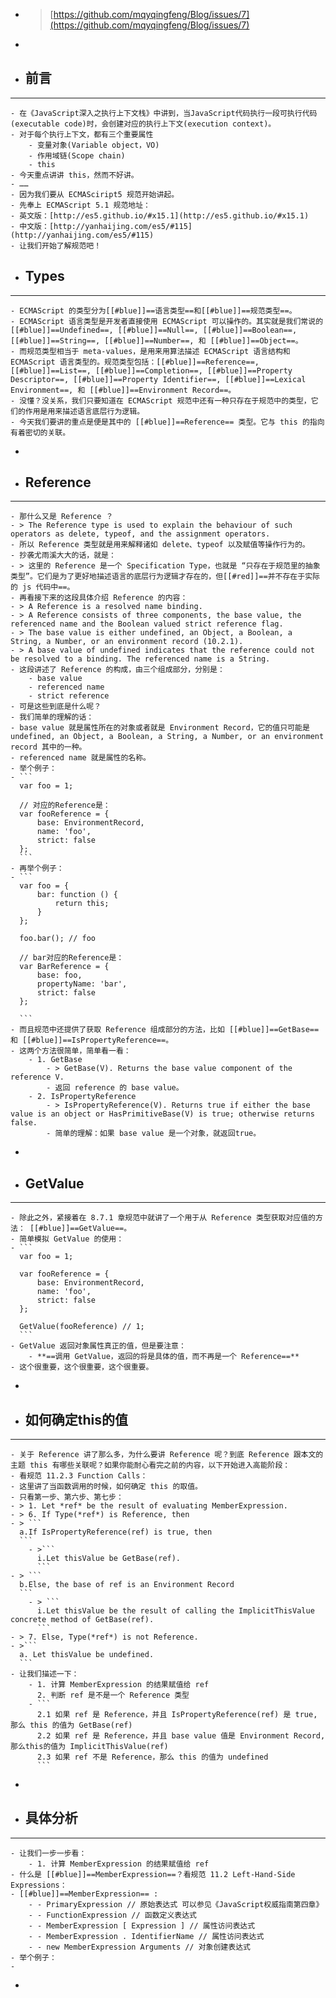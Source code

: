 - > [https://github.com/mqyqingfeng/Blog/issues/7](https://github.com/mqyqingfeng/Blog/issues/7)
-
- ## **前言**
- ---
	- 在《JavaScript深入之执行上下文栈》中讲到，当JavaScript代码执行一段可执行代码(executable code)时，会创建对应的执行上下文(execution context)。
	- 对于每个执行上下文，都有三个重要属性
		- 变量对象(Variable object，VO)
		- 作用域链(Scope chain)
		- this
	- 今天重点讲讲 this，然而不好讲。
	- ……
	- 因为我们要从 ECMASciript5 规范开始讲起。
	- 先奉上 ECMAScript 5.1 规范地址：
	- 英文版：[http://es5.github.io/#x15.1](http://es5.github.io/#x15.1)
	- 中文版：[http://yanhaijing.com/es5/#115](http://yanhaijing.com/es5/#115)
	- 让我们开始了解规范吧！
- ## **Types**
- ---
	- ECMAScript 的类型分为[[#blue]]==语言类型==和[[#blue]]==规范类型==。
	- ECMAScript 语言类型是开发者直接使用 ECMAScript 可以操作的。其实就是我们常说的[[#blue]]==Undefined==, [[#blue]]==Null==, [[#blue]]==Boolean==, [[#blue]]==String==, [[#blue]]==Number==, 和 [[#blue]]==Object==。
	- 而规范类型相当于 meta-values，是用来用算法描述 ECMAScript 语言结构和 ECMAScript 语言类型的。规范类型包括：[[#blue]]==Reference==, [[#blue]]==List==, [[#blue]]==Completion==, [[#blue]]==Property Descriptor==, [[#blue]]==Property Identifier==, [[#blue]]==Lexical Environment==, 和 [[#blue]]==Environment Record==。
	- 没懂？没关系，我们只要知道在 ECMAScript 规范中还有一种只存在于规范中的类型，它们的作用是用来描述语言底层行为逻辑。
	- 今天我们要讲的重点是便是其中的 [[#blue]]==Reference== 类型。它与 this 的指向有着密切的关联。
-
- ## **Reference**
- ---
	- 那什么又是 Reference ？
	- > The Reference type is used to explain the behaviour of such operators as delete, typeof, and the assignment operators.
	- 所以 Reference 类型就是用来解释诸如 delete、typeof 以及赋值等操作行为的。
	- 抄袭尤雨溪大大的话，就是：
	- > 这里的 Reference 是一个 Specification Type，也就是 “只存在于规范里的抽象类型”。它们是为了更好地描述语言的底层行为逻辑才存在的，但[[#red]]==并不存在于实际的 js 代码中==。
	- 再看接下来的这段具体介绍 Reference 的内容：
	- > A Reference is a resolved name binding.
	- > A Reference consists of three components, the base value, the referenced name and the Boolean valued strict reference flag.
	- > The base value is either undefined, an Object, a Boolean, a String, a Number, or an environment record (10.2.1).
	- > A base value of undefined indicates that the reference could not be resolved to a binding. The referenced name is a String.
	- 这段讲述了 Reference 的构成，由三个组成部分，分别是：
		- base value
		- referenced name
		- strict reference
	- 可是这些到底是什么呢？
	- 我们简单的理解的话：
	- base value 就是属性所在的对象或者就是 Environment Record，它的值只可能是 undefined, an Object, a Boolean, a String, a Number, or an environment record 其中的一种。
	- referenced name 就是属性的名称。
	- 举个例子：
	- ```
	  var foo = 1;
	  
	  // 对应的Reference是：
	  var fooReference = {
	      base: EnvironmentRecord,
	      name: 'foo',
	      strict: false
	  };
	  ```
	- 再举个例子：
	- ```
	  var foo = {
	      bar: function () {
	          return this;
	      }
	  };
	   
	  foo.bar(); // foo
	  
	  // bar对应的Reference是：
	  var BarReference = {
	      base: foo,
	      propertyName: 'bar',
	      strict: false
	  };
	  
	  ```
	- 而且规范中还提供了获取 Reference 组成部分的方法，比如 [[#blue]]==GetBase== 和 [[#blue]]==IsPropertyReference==。
	- 这两个方法很简单，简单看一看：
		- 1. GetBase
			- > GetBase(V). Returns the base value component of the reference V.
			- 返回 reference 的 base value。
		- 2. IsPropertyReference
			- > IsPropertyReference(V). Returns true if either the base value is an object or HasPrimitiveBase(V) is true; otherwise returns false.
			- 简单的理解：如果 base value 是一个对象，就返回true。
-
- ## **GetValue**
- ---
	- 除此之外，紧接着在 8.7.1 章规范中就讲了一个用于从 Reference 类型获取对应值的方法： [[#blue]]==GetValue==。
	- 简单模拟 GetValue 的使用：
	- ```
	  var foo = 1;
	  
	  var fooReference = {
	      base: EnvironmentRecord,
	      name: 'foo',
	      strict: false
	  };
	  
	  GetValue(fooReference) // 1;
	  ```
	- GetValue 返回对象属性真正的值，但是要注意：
		- **==调用 GetValue，返回的将是具体的值，而不再是一个 Reference==**
	- 这个很重要，这个很重要，这个很重要。
-
- ## **如何确定this的值**
- ---
	- 关于 Reference 讲了那么多，为什么要讲 Reference 呢？到底 Reference 跟本文的主题 this 有哪些关联呢？如果你能耐心看完之前的内容，以下开始进入高能阶段：
	- 看规范 11.2.3 Function Calls：
	- 这里讲了当函数调用的时候，如何确定 this 的取值。
	- 只看第一步、第六步、第七步：
	- > 1. Let *ref* be the result of evaluating MemberExpression.
	- > 6. If Type(*ref*) is Reference, then
	- > ```
	  a.If IsPropertyReference(ref) is true, then
	  ```
		- >```
		  i.Let thisValue be GetBase(ref).
		  ```
	- > ```
	  b.Else, the base of ref is an Environment Record
	  ```
		- > ```
		  i.Let thisValue be the result of calling the ImplicitThisValue concrete method of GetBase(ref).
		  ```
	- > 7. Else, Type(*ref*) is not Reference.
	- >```
	  a. Let thisValue be undefined.
	  ```
	- 让我们描述一下：
		- 1. 计算 MemberExpression 的结果赋值给 ref
		  2. 判断 ref 是不是一个 Reference 类型
		- ```
		  2.1 如果 ref 是 Reference，并且 IsPropertyReference(ref) 是 true, 那么 this 的值为 GetBase(ref)
		  2.2 如果 ref 是 Reference，并且 base value 值是 Environment Record, 那么this的值为 ImplicitThisValue(ref)
		  2.3 如果 ref 不是 Reference，那么 this 的值为 undefined
		  ```
-
- ## **具体分析**
- ---
	- 让我们一步一步看：
		- 1. 计算 MemberExpression 的结果赋值给 ref
	- 什么是 [[#blue]]==MemberExpression==？看规范 11.2 Left-Hand-Side Expressions：
	- [[#blue]]==MemberExpression== :
		- - PrimaryExpression // 原始表达式 可以参见《JavaScript权威指南第四章》
		- - FunctionExpression // 函数定义表达式
		- - MemberExpression [ Expression ] // 属性访问表达式
		- - MemberExpression . IdentifierName // 属性访问表达式
		- - new MemberExpression Arguments // 对象创建表达式
	- 举个例子：
	-
-